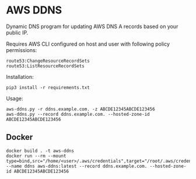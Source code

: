 # AWS DDNS

Dynamic DNS program for updating AWS DNS A records based on your public IP.


Requires AWS CLI configured on host and user with following policy permissions:

```
route53:ChangeResourceRecordSets
route53:ListResourceRecordSets
```


Installation:

```
pip3 install -r requirements.txt
```


Usage:

```
aws-ddns.py -r ddns.example.com. -z ABCDE12345ABCDE123456
aws-ddns.py --record ddns.example.com. --hosted-zone-id ABCDE12345ABCDE123456
```

## Docker

```
docker build . -t aws-ddns
docker run --rm --mount type=bind,src="/home/<user>/.aws/credentials",target="/root/.aws/credentials" --name ddns aws-ddns:latest --record ddns.example.com. --hosted-zone-id ABCDE12345ABCDE123456
```
